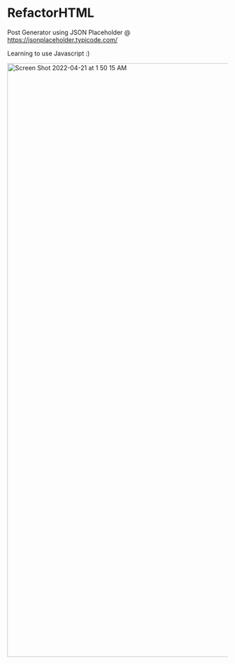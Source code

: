 # RefactorHTML

Post Generator using JSON Placeholder @ https://jsonplaceholder.typicode.com/

Learning to use Javascript :)

<img width="1355" alt="Screen Shot 2022-04-21 at 1 50 15 AM" src="https://user-images.githubusercontent.com/104132790/164417642-a68c381c-eb53-4b70-826f-62f3cb77c612.png">
